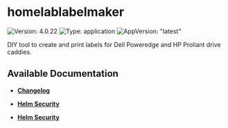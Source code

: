 # homelablabelmaker

![Version: 4.0.22](https://img.shields.io/badge/Version-4.0.22-informational?style=flat-square) ![Type: application](https://img.shields.io/badge/Type-application-informational?style=flat-square) ![AppVersion: "latest"](https://img.shields.io/badge/AppVersion-"latest"-informational?style=flat-square)

DIY tool to create and print labels for Dell Poweredge and HP Proliant drive caddies.

## Available Documentation

- [**Changelog**](CHANGELOG)

- [**Helm Security**](container-security)

- [**Helm Security**](helm-security)

